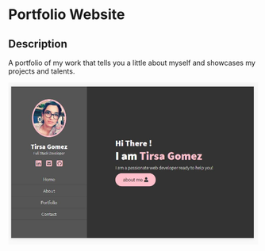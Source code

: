 # Portfolio Website

## Description

A portfolio of my work that tells you a little about myself and showcases my projects and talents.

![image](/assets/images/portfolio-screenshot.JPG)


